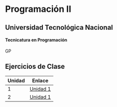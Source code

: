 # **Programación II**  
## **Universidad Tecnológica Nacional**  
#### **Tecnicatura en Programación**  

GP

## Ejercicios de Clase

| Unidad | Enlace                |
| ------ | --------------------- |
| 1      | [Unidad 1](./unidad1) |
| 2      | [Unidad 1](./unidad2) |
